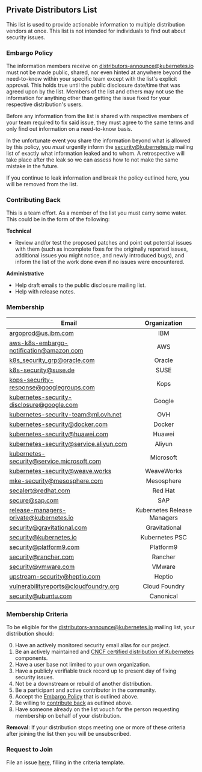 ## Private Distributors List

This list is used to provide actionable information to multiple distribution
vendors at once. This list is not intended for individuals to find out about
security issues.

### Embargo Policy

The information members receive on distributors-announce@kubernetes.io must not be
made public, shared, nor even hinted at anywhere beyond the need-to-know within
your specific team except with the list's explicit approval. This holds
true until the public disclosure date/time that was agreed upon by the list.
Members of the list and others may not use the information for anything other
than getting the issue fixed for your respective distribution's users.

Before any information from the list is shared with respective members of your
team required to fix said issue, they must agree to the same terms and only
find out information on a need-to-know basis.

In the unfortunate event you share the information beyond what is allowed by
this policy, you _must_ urgently inform the security@kubernetes.io
mailing list of exactly what information
leaked and to whom. A retrospective will take place after the leak so
we can assess how to not make the same mistake in the future.

If you continue to leak information and break the policy outlined here, you
will be removed from the list.

### Contributing Back

This is a team effort. As a member of the list you must carry some water. This
could be in the form of the following:

**Technical**

- Review and/or test the proposed patches and point out potential issues with
  them (such as incomplete fixes for the originally reported issues, additional
  issues you might notice, and newly introduced bugs), and inform the list of the
  work done even if no issues were encountered.

**Administrative**

- Help draft emails to the public disclosure mailing list.
- Help with release notes.

### Membership


| Email		| Organization	|
| ------------- |:-------------:|
| argoprod@us.ibm.com | IBM |
| aws-k8s-embargo-notification@amazon.com | AWS |
| k8s_security_grp@oracle.com | Oracle |
| k8s-security@suse.de | SUSE |
| kops-security-response@googlegroups.com | Kops |
| kubernetes-security-disclosure@google.com | Google |
| kubernetes-security-team@ml.ovh.net | OVH |
| kubernetes-security@docker.com | Docker |
| kubernetes-security@huawei.com | Huawei |
| kubernetes-security@service.aliyun.com | Aliyun |
| kubernetes-security@service.microsoft.com | Microsoft |
| kubernetes-security@weave.works | WeaveWorks |
| mke-security@mesosphere.com | Mesosphere |
| secalert@redhat.com | Red Hat |
| secure@sap.com | SAP |
| release-managers-private@kubernetes.io | Kubernetes Release Managers |
| security@gravitational.com | Gravitational |
| security@kubernetes.io | Kubernetes PSC |
| security@platform9.com | Platform9 |
| security@rancher.com | Rancher |
| security@vmware.com | VMware |
| upstream-security@heptio.com | Heptio |
| vulnerabilityreports@cloudfoundry.org | Cloud Foundry |
| security@ubuntu.com | Canonical |

### Membership Criteria

To be eligible for the distributors-announce@kubernetes.io mailing list, your
distribution should:

0. Have an actively monitored security email alias for our project.
1. Be an actively maintained and [CNCF certified distribution of
   Kubernetes][conformance] components.
2. Have a user base not limited to your own organization.
3. Have a publicly verifiable track record up to present day of fixing security
   issues.
4. Not be a downstream or rebuild of another distribution.
5. Be a participant and active contributor in the community.
6. Accept the [Embargo Policy](#embargo-policy) that is outlined above.
7. Be willing to [contribute back](#contributing-back) as outlined above.
8. Have someone already on the list vouch for the person requesting membership
   on behalf of your distribution.

[conformance]: https://www.cncf.io/certification/software-conformance/

**Removal**: If your distribution stops meeting one or more of these criteria
after joining the list then you will be unsubscribed.

### Request to Join

File an issue
[here](https://github.com/kubernetes/security/issues/new?template=distributors-application.md),
filling in the criteria template.
